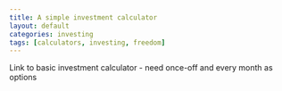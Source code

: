 ```yaml
---
title: A simple investment calculator
layout: default
categories: investing
tags: [calculators, investing, freedom]
---
```

Link to basic investment calculator - need once-off and every month as options
